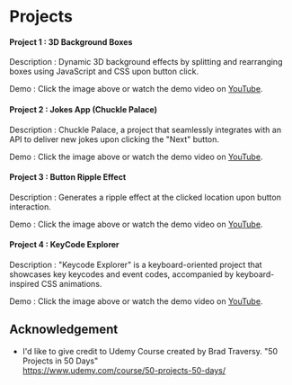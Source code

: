 
# Projects
#### Project 1 : 3D Background Boxes
Description : Dynamic 3D background effects by splitting and rearranging boxes using JavaScript and CSS upon button click.

Demo : Click the image above or watch the demo video on [YouTube](https://youtu.be/AK7WsYuUeKY).

#### Project 2 : Jokes App (Chuckle Palace)
Description : Chuckle Palace, a project that seamlessly integrates with an API to deliver new jokes upon clicking the "Next" button.

Demo : Click the image above or watch the demo video on [YouTube](https://youtu.be/evdFxDO964A).

#### Project 3 : Button Ripple Effect
Description : Generates a ripple effect at the clicked location upon button interaction.

Demo : Click the image above or watch the demo video on [YouTube](https://youtu.be/rkmt5zlNy44).

#### Project 4 : KeyCode Explorer
Description : "Keycode Explorer" is a keyboard-oriented project that showcases key keycodes and event codes, accompanied by keyboard-inspired CSS animations.

Demo : Click the image above or watch the demo video on [YouTube]().


## Acknowledgement

- I'd like to give credit to Udemy Course created by Brad Traversy. "50 Projects in 50 Days"  
    https://www.udemy.com/course/50-projects-50-days/   


